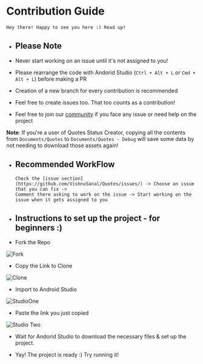 # Contribution Guide

    Hey there! Happy to see you here :) Read up!

- ## Please Note

- Never start working on an issue until it's not assigned to you!
- Please rearrange the code with Andorid Studio (`Ctrl + Alt + L` or `Cmd + Alt + L`) before making a PR
- Creation of a new branch for every contribution is recommended
- Feel free to create issues too. That too counts as a contribution!
- Feel free to join our [community](https://discord.gg/M8ukyzTP5G) if you face any issue or need help on the project

**Note**: If you're a user of Quotes Status Creator, copying all the contents from `Documents/Quotes` to `Documents/Quotes - Debug` will save some data by not needing to download those assets again!

- ## Recommended WorkFlow

    ```
    Check the [issue section](https://github.com/VishnuSanal/Quotes/issues/) -> Choose an issue that you can fix ->
    Comment there asking to work on the issue -> Start working on the issue when it gets assigned to you
    ```
 
- ## Instructions to set up the project - for beginners :)

- Fork the Repo
 
![Fork](https://user-images.githubusercontent.com/50027064/119629368-95247e00-be2b-11eb-8ba7-f64932d90f83.png)
 
- Copy the Link to Clone
 
![Clone](https://user-images.githubusercontent.com/50027064/119630140-49be9f80-be2c-11eb-9b99-01b2b2add463.png)

- Import to Android Studio
 
![StudioOne](https://user-images.githubusercontent.com/50027064/119629374-95bd1480-be2b-11eb-9399-87851bf00857.png)
 
- Paste the link you just copied
   
![Studio Two](https://user-images.githubusercontent.com/50027064/119629363-93f35100-be2b-11eb-9f6c-434f8af1146e.png)
 
- Wait for Andorid Studio to download the necessary files & set up the project. 
  
- Yay! The project is ready :) Try running it!
